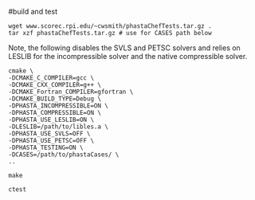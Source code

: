 #build and test

    wget www.scorec.rpi.edu/~cwsmith/phastaChefTests.tar.gz .
    tar xzf phastaChefTests.tar.gz # use for CASES path below
    
Note, the following disables the SVLS and PETSC solvers and relies on LESLIB for the incompressible solver and the native compressible solver.

    cmake \
    -DCMAKE_C_COMPILER=gcc \
    -DCMAKE_CXX_COMPILER=g++ \
    -DCMAKE_Fortran_COMPILER=gfortran \
    -DCMAKE_BUILD_TYPE=Debug \
    -DPHASTA_INCOMPRESSIBLE=ON \
    -DPHASTA_COMPRESSIBLE=ON \
    -DPHASTA_USE_LESLIB=ON \
    -DLESLIB=/path/to/libles.a \
    -DPHASTA_USE_SVLS=OFF \
    -DPHASTA_USE_PETSC=OFF \    
    -DPHASTA_TESTING=ON \
    -DCASES=/path/to/phastaCases/ \
    ..

    make

    ctest
